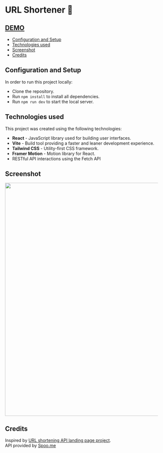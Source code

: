 <h1>URL Shortener 🔗</h1>

## [DEMO](https://shortener-a3a.pages.dev/)

- [Configuration and Setup](#configuration-and-setup)
- [Technologies used](#technologies-used)
- [Screenshot](#screenshot)
- [Credits](#credits)

## Configuration and Setup

In order to run this project locally:

- Clone the repository.
- Run `npm install` to install all dependencies.
- Run `npm run dev` to start the local server.

## Technologies used

This project was created using the following technologies:

- **React** - JavaScript library used for building user interfaces.
- **Vite** - Build tool providing a faster and leaner development experience.
- **Tailwind CSS** - Utility-first CSS framework.
- **Framer Motion** - Motion library for React.
- RESTful API interactions using the Fetch API

## Screenshot

<img src="https://github.com/user-attachments/assets/e6f344ba-c584-452b-b0ee-1705f9b882d5" width="768px"/>



## Credits

Inspired by [URL shortening API landing page project](https://www.frontendmentor.io/challenges/rest-countries-api-with-color-theme-switcher-5cacc469fec04111f7b848ca).<br>
API provided by [Spoo.me](https://spoo.me/)

